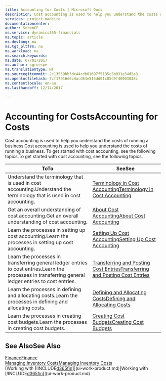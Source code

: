 ```yaml
---
title: Accounting for Costs | Microsoft Docs
description: Cost accounting is used to help you understand the costs of running a business. To get started with cost accounting, see the following topics.
services: project-madeira
documentationcenter: 
author: SorenGP
ms.service: dynamics365-financials
ms.topic: article
ms.devlang: na
ms.tgt_pltfrm: na
ms.workload: na
ms.search.keywords: 
ms.date: 07/01/2017
ms.author: sgroespe
ms.translationtype: HT
ms.sourcegitcommit: 2c13559bb3dc44cdb61697f5135c5b931e34d2a8
ms.openlocfilehash: 7cf17916d0c4acd84e516dd0fc05d9f40003038c
ms.contentlocale: en-au
ms.lasthandoff: 12/14/2017

---
```

# <a name="accounting-for-costs"></a><span data-ttu-id="2020a-104">Accounting for Costs</span><span class="sxs-lookup"><span data-stu-id="2020a-104">Accounting for Costs</span></span>
<span data-ttu-id="2020a-105">Cost accounting is used to help you understand the costs of running a business.</span><span class="sxs-lookup"><span data-stu-id="2020a-105">Cost accounting is used to help you understand the costs of running a business.</span></span> <span data-ttu-id="2020a-106">To get started with cost accounting, see the following topics.</span><span class="sxs-lookup"><span data-stu-id="2020a-106">To get started with cost accounting, see the following topics.</span></span>  

|<span data-ttu-id="2020a-107">To</span><span class="sxs-lookup"><span data-stu-id="2020a-107">To</span></span>|<span data-ttu-id="2020a-108">See</span><span class="sxs-lookup"><span data-stu-id="2020a-108">See</span></span>|  
|--------|---------|  
|<span data-ttu-id="2020a-109">Understand the terminology that is used in cost accounting.</span><span class="sxs-lookup"><span data-stu-id="2020a-109">Understand the terminology that is used in cost accounting.</span></span>|[<span data-ttu-id="2020a-110">Terminology in Cost Accounting</span><span class="sxs-lookup"><span data-stu-id="2020a-110">Terminology in Cost Accounting</span></span>](finance-terminology-in-cost-accounting.md)|  
|<span data-ttu-id="2020a-111">Get an overall understanding of cost accounting.</span><span class="sxs-lookup"><span data-stu-id="2020a-111">Get an overall understanding of cost accounting.</span></span>|[<span data-ttu-id="2020a-112">About Cost Accounting</span><span class="sxs-lookup"><span data-stu-id="2020a-112">About Cost Accounting</span></span>](finance-about-cost-accounting.md)|  
|<span data-ttu-id="2020a-113">Learn the processes in setting up cost accounting.</span><span class="sxs-lookup"><span data-stu-id="2020a-113">Learn the processes in setting up cost accounting.</span></span>|[<span data-ttu-id="2020a-114">Setting Up Cost Accounting</span><span class="sxs-lookup"><span data-stu-id="2020a-114">Setting Up Cost Accounting</span></span>](finance-set-up-cost-accounting.md)|  
|<span data-ttu-id="2020a-115">Learn the processes in transferring general ledger entries to cost entries.</span><span class="sxs-lookup"><span data-stu-id="2020a-115">Learn the processes in transferring general ledger entries to cost entries.</span></span>|[<span data-ttu-id="2020a-116">Transferring and Posting Cost Entries</span><span class="sxs-lookup"><span data-stu-id="2020a-116">Transferring and Posting Cost Entries</span></span>](finance-transfer-and-post-cost-entries.md)|  
|<span data-ttu-id="2020a-117">Learn the processes in defining and allocating costs.</span><span class="sxs-lookup"><span data-stu-id="2020a-117">Learn the processes in defining and allocating costs.</span></span>|[<span data-ttu-id="2020a-118">Defining and Allocating Costs</span><span class="sxs-lookup"><span data-stu-id="2020a-118">Defining and Allocating Costs</span></span>](finance-define-and-allocate-costs.md)|  
|<span data-ttu-id="2020a-119">Learn the processes in creating cost budgets.</span><span class="sxs-lookup"><span data-stu-id="2020a-119">Learn the processes in creating cost budgets.</span></span>|[<span data-ttu-id="2020a-120">Creating Cost Budgets</span><span class="sxs-lookup"><span data-stu-id="2020a-120">Creating Cost Budgets</span></span>](finance-create-cost-budgets.md)|  

## <a name="see-also"></a><span data-ttu-id="2020a-121">See Also</span><span class="sxs-lookup"><span data-stu-id="2020a-121">See Also</span></span>  
[<span data-ttu-id="2020a-122">Finance</span><span class="sxs-lookup"><span data-stu-id="2020a-122">Finance</span></span>](finance.md)  
[<span data-ttu-id="2020a-123">Managing Inventory Costs</span><span class="sxs-lookup"><span data-stu-id="2020a-123">Managing Inventory Costs</span></span>](finance-manage-inventory-costs.md)  
<span data-ttu-id="2020a-124">[Working with [!INCLUDE[d365fin](includes/d365fin_md.md)]](ui-work-product.md)</span><span class="sxs-lookup"><span data-stu-id="2020a-124">[Working with [!INCLUDE[d365fin](includes/d365fin_md.md)]](ui-work-product.md)</span></span>

